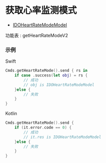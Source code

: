 # 获取心率监测模式
* [IDOHeartRateModeModel](../model/IDOHeartRateModeModel.md)

功能表 : getHeartRateModeV2

### 示例

Swift
```swift
Cmds.getHeartRateMode().send { rs in
    if case .success(let obj) = rs {
        // 成功
        // obj is IDOHeartRateModeModel
    }else {
        // 失败
    }
}
```

Kotlin
```kotlin
Cmds.getHeartRateMode().send {
    if (it.error.code == 0) {
        // 成功
        // it.res is IDOHeartRateModeModel
    }else {
        // 失败
    }
}
```
